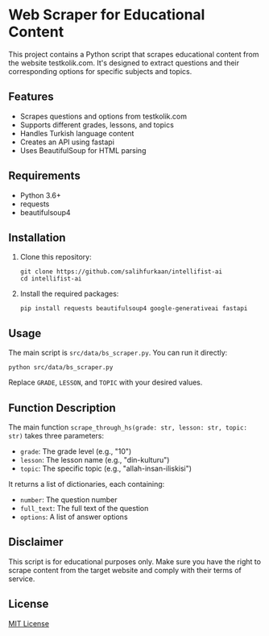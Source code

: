 # Web Scraper for Educational Content

This project contains a Python script that scrapes educational content from the website testkolik.com. It's designed to extract questions and their corresponding options for specific subjects and topics.

## Features

- Scrapes questions and options from testkolik.com
- Supports different grades, lessons, and topics
- Handles Turkish language content
- Creates an API using fastapi
- Uses BeautifulSoup for HTML parsing

## Requirements

- Python 3.6+
- requests
- beautifulsoup4

## Installation

1. Clone this repository:
   ```
   git clone https://github.com/salihfurkaan/intellifist-ai
   cd intellifist-ai
   ```

2. Install the required packages:
   ```
   pip install requests beautifulsoup4 google-generativeai fastapi
   ```

## Usage

The main script is `src/data/bs_scraper.py`. You can run it directly:
```
python src/data/bs_scraper.py
```

Replace `GRADE`, `LESSON`, and `TOPIC` with your desired values.

## Function Description

The main function `scrape_through_hs(grade: str, lesson: str, topic: str)` takes three parameters:

- `grade`: The grade level (e.g., "10")
- `lesson`: The lesson name (e.g., "din-kulturu")
- `topic`: The specific topic (e.g., "allah-insan-iliskisi")

It returns a list of dictionaries, each containing:
- `number`: The question number
- `full_text`: The full text of the question
- `options`: A list of answer options

## Disclaimer

This script is for educational purposes only. Make sure you have the right to scrape content from the target website and comply with their terms of service.

## License

[MIT License](https://opensource.org/licenses/MIT)

